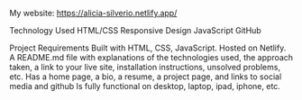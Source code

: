 My website: https://alicia-silverio.netlify.app/

Technology Used
HTML/CSS
Responsive Design
JavaScript
GitHub

Project Requirements
Built with HTML, CSS, JavaScript.
Hosted on Netlify.
A README.md file with explanations of the technologies used, the approach taken, a link to your live site, installation instructions, unsolved problems, etc.
Has a home page, a bio, a resume, a project page, and links to social media and github
Is fully functional on desktop, laptop, ipad, iphone, etc.
